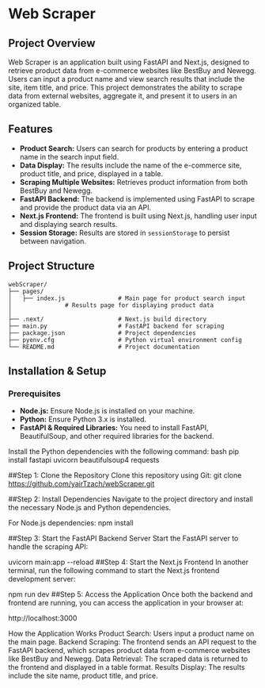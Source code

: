 # Web Scraper

## Project Overview
Web Scraper is an application built using FastAPI and Next.js, designed to retrieve product data from e-commerce websites like BestBuy and Newegg. Users can input a product name and view search results that include the site, item title, and price. This project demonstrates the ability to scrape data from external websites, aggregate it, and present it to users in an organized table.

## Features
- **Product Search:** Users can search for products by entering a product name in the search input field.
- **Data Display:** The results include the name of the e-commerce site, product title, and price, displayed in a table.
- **Scraping Multiple Websites:** Retrieves product information from both BestBuy and Newegg.
- **FastAPI Backend:** The backend is implemented using FastAPI to scrape and provide the product data via an API.
- **Next.js Frontend:** The frontend is built using Next.js, handling user input and displaying search results.
- **Session Storage:** Results are stored in `sessionStorage` to persist between navigation.

## Project Structure
```plaintext
webScraper/
├── pages/
│   ├── index.js               # Main page for product search input
│               # Results page for displaying product data
│
├── .next/                     # Next.js build directory
├── main.py                    # FastAPI backend for scraping
├── package.json               # Project dependencies
├── pyenv.cfg                  # Python virtual environment config
└── README.md                  # Project documentation
```

## Installation & Setup

### Prerequisites
- **Node.js:** Ensure Node.js is installed on your machine.
- **Python:** Ensure Python 3.x is installed.
- **FastAPI & Required Libraries:** You need to install FastAPI, BeautifulSoup, and other required libraries for the backend.

Install the Python dependencies with the following command:
bash
pip install fastapi uvicorn beautifulsoup4 requests

##Step 1: Clone the Repository
Clone this repository using Git:
git clone https://github.com/yairTzach/webScraper.git

##Step 2: Install Dependencies
Navigate to the project directory and install the necessary Node.js and Python dependencies.

For Node.js dependencies:
npm install

##Step 3: Start the FastAPI Backend Server
Start the FastAPI server to handle the scraping API:


uvicorn main:app --reload
##Step 4: Start the Next.js Frontend
In another terminal, run the following command to start the Next.js frontend development server:

npm run dev
##Step 5: Access the Application
Once both the backend and frontend are running, you can access the application in your browser at:

http://localhost:3000

How the Application Works
Product Search: Users input a product name on the main page.
Backend Scraping: The frontend sends an API request to the FastAPI backend, which scrapes product data from e-commerce websites like BestBuy and Newegg.
Data Retrieval: The scraped data is returned to the frontend and displayed in a table format.
Results Display: The results include the site name, product title, and price.

